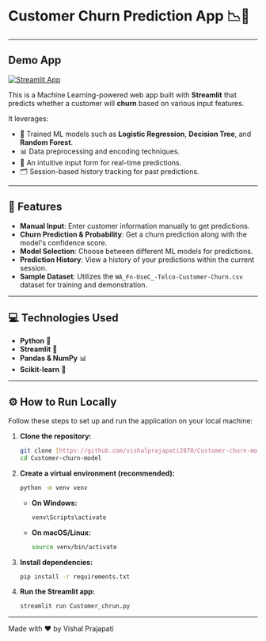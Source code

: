 # Customer Churn Prediction App 📉🧠

---

## Demo App

[![Streamlit App](https://static.streamlit.io/badges/streamlit_badge_black_white.svg)](https://customer-churn-ml.streamlit.app/)

This is a Machine Learning-powered web app built with **Streamlit** that predicts whether a customer will **churn** based on various input features.

It leverages:
* 🧪 Trained ML models such as **Logistic Regression**, **Decision Tree**, and **Random Forest**.
* 📊 Data preprocessing and encoding techniques.
* 🧾 An intuitive input form for real-time predictions.
* 🗂 Session-based history tracking for past predictions.

---

## 📌 Features

* **Manual Input**: Enter customer information manually to get predictions.
* **Churn Prediction & Probability**: Get a churn prediction along with the model's confidence score.
* **Model Selection**: Choose between different ML models for predictions.
* **Prediction History**: View a history of your predictions within the current session.
* **Sample Dataset**: Utilizes the `WA_Fn-UseC_-Telco-Customer-Churn.csv` dataset for training and demonstration.

---

## 💻 Technologies Used

* **Python** 🐍
* **Streamlit** 🚀
* **Pandas & NumPy** 📊
* **Scikit-learn** 🤖

---

## ⚙️ How to Run Locally

Follow these steps to set up and run the application on your local machine:

1.  **Clone the repository:**
    ```bash
    git clone [https://github.com/vishalprajapati2870/Customer-churn-model.git](https://github.com/vishalprajapati2870/Customer-churn-model.git)
    cd Customer-churn-model
    ```

2.  **Create a virtual environment (recommended):**
    ```bash
    python -m venv venv
    ```
    * **On Windows:**
        ```bash
        venv\Scripts\activate
        ```
    * **On macOS/Linux:**
        ```bash
        source venv/bin/activate
        ```

3.  **Install dependencies:**
    ```bash
    pip install -r requirements.txt
    ```

4.  **Run the Streamlit app:**
    ```bash
    streamlit run Customer_chrun.py
    ```

---

Made with ❤️ by Vishal Prajapati
